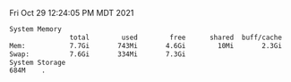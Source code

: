 Fri Oct 29 12:24:05 PM MDT 2021
```bash
System Memory
               total        used        free      shared  buff/cache   available
Mem:           7.7Gi       743Mi       4.6Gi        10Mi       2.3Gi       6.6Gi
Swap:          7.6Gi       334Mi       7.3Gi
System Storage
684M	.
```
